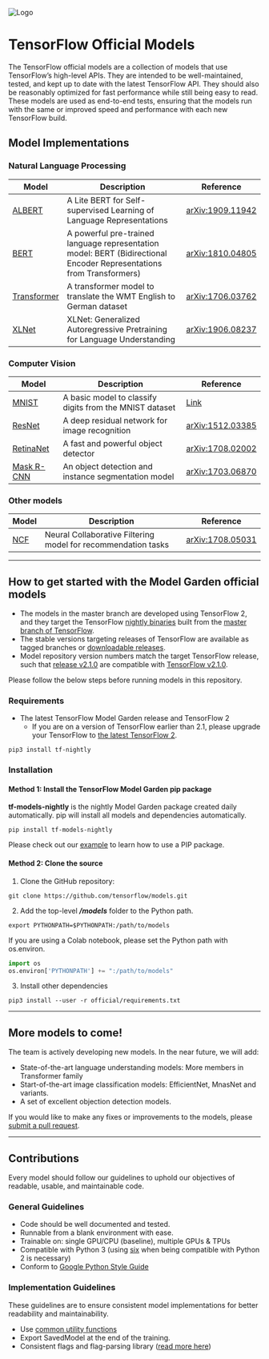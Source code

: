 ![Logo](https://storage.googleapis.com/model_garden_artifacts/TF_Model_Garden.png)

# TensorFlow Official Models

The TensorFlow official models are a collection of models
that use TensorFlow’s high-level APIs.
They are intended to be well-maintained, tested, and kept up to date
with the latest TensorFlow API.
They should also be reasonably optimized for fast performance while still
being easy to read.
These models are used as end-to-end tests, ensuring that the models run
with the same or improved speed and performance with each new TensorFlow build.

## Model Implementations

### Natural Language Processing

| Model | Description | Reference |
| ----- | ----------- | --------- |
| [ALBERT](nlp/albert) | A Lite BERT for Self-supervised Learning of Language Representations | [arXiv:1909.11942](https://arxiv.org/abs/1909.11942) |
| [BERT](nlp/bert) | A powerful pre-trained language representation model: BERT (Bidirectional Encoder Representations from Transformers) | [arXiv:1810.04805](https://arxiv.org/abs/1810.04805) |
| [Transformer](nlp/transformer) | A transformer model to translate the WMT English to German dataset | [arXiv:1706.03762](https://arxiv.org/abs/1706.03762) |
| [XLNet](nlp/xlnet) | XLNet: Generalized Autoregressive Pretraining for Language Understanding | [arXiv:1906.08237](https://arxiv.org/abs/1906.08237) |

### Computer Vision

| Model | Description | Reference |
| ----- | ----------- | --------- |
| [MNIST](vision/image_classification) | A basic model to classify digits from the MNIST dataset | [Link](http://yann.lecun.com/exdb/mnist/) |
| [ResNet](vision/image_classification) | A deep residual network for image recognition | [arXiv:1512.03385](https://arxiv.org/abs/1512.03385) |
| [RetinaNet](vision/detection) | A fast and powerful object detector | [arXiv:1708.02002](https://arxiv.org/abs/1708.02002) |
| [Mask R-CNN](vision/detection) | An object detection and instance segmentation model | [arXiv:1703.06870](https://arxiv.org/abs/1703.06870) |

### Other models

| Model | Description | Reference |
| ----- | ----------- | --------- |
| [NCF](recommendation) | Neural Collaborative Filtering model for recommendation tasks | [arXiv:1708.05031](https://arxiv.org/abs/1708.05031) |

---

## How to get started with the Model Garden official models

* The models in the master branch are developed using TensorFlow 2,
and they target the TensorFlow [nightly binaries](https://github.com/tensorflow/tensorflow#installation)
built from the
[master branch of TensorFlow](https://github.com/tensorflow/tensorflow/tree/master).
* The stable versions targeting releases of TensorFlow are available
as tagged branches or [downloadable releases](https://github.com/tensorflow/models/releases).
* Model repository version numbers match the target TensorFlow release,
such that
[release v2.1.0](https://github.com/tensorflow/models/releases/tag/v2.1.0)
are compatible with
[TensorFlow v2.1.0](https://github.com/tensorflow/tensorflow/releases/tag/v2.1.0).

Please follow the below steps before running models in this repository.

### Requirements

* The latest TensorFlow Model Garden release and TensorFlow 2
  * If you are on a version of TensorFlow earlier than 2.1, please
upgrade your TensorFlow to [the latest TensorFlow 2](https://www.tensorflow.org/install/).

```shell
pip3 install tf-nightly
```

### Installation

#### Method 1: Install the TensorFlow Model Garden pip package

**tf-models-nightly** is the nightly Model Garden package
created daily automatically. pip will install all models
and dependencies automatically.

```shell
pip install tf-models-nightly
```

Please check out our [example](colab/bert.ipynb)
to learn how to use a PIP package.

#### Method 2: Clone the source

1. Clone the GitHub repository:

```shell
git clone https://github.com/tensorflow/models.git
```

2. Add the top-level ***/models*** folder to the Python path.

```shell
export PYTHONPATH=$PYTHONPATH:/path/to/models
```

If you are using a Colab notebook, please set the Python path with os.environ.

```python
import os
os.environ['PYTHONPATH'] += ":/path/to/models"
```

3. Install other dependencies

```shell
pip3 install --user -r official/requirements.txt
```

---

## More models to come!

The team is actively developing new models.
In the near future, we will add:

- State-of-the-art language understanding models:
  More members in Transformer family
- Start-of-the-art image classification models:
  EfficientNet, MnasNet and variants.
- A set of excellent objection detection models.

If you would like to make any fixes or improvements to the models, please
[submit a pull request](https://github.com/tensorflow/models/compare).

---

## Contributions

Every model should follow our guidelines to uphold our objectives of readable,
usable, and maintainable code.

### General Guidelines

- Code should be well documented and tested.
- Runnable from a blank environment with ease.
- Trainable on: single GPU/CPU (baseline), multiple GPUs & TPUs
- Compatible with Python 3 (using [six](https://pythonhosted.org/six/)
when being compatible with Python 2 is necessary)
- Conform to
  [Google Python Style Guide](https://github.com/google/styleguide/blob/gh-pages/pyguide.md)

### Implementation Guidelines

These guidelines are to ensure consistent model implementations for
better readability and maintainability.

- Use [common utility functions](utils)
- Export SavedModel at the end of the training.
- Consistent flags and flag-parsing library ([read more here](utils/flags/guidelines.md))
